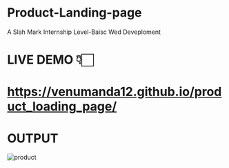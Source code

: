# Product-Landing-page
A Slah Mark Internship Level-Baisc Wed Deveploment
# LIVE DEMO 👇🏻
# https://venumanda12.github.io/product_loading_page/
# OUTPUT
![product](https://github.com/21AK1A0427/Product-Landing-page/assets/121687538/17c96114-35ca-44ee-82f4-1bbf7466a864)


